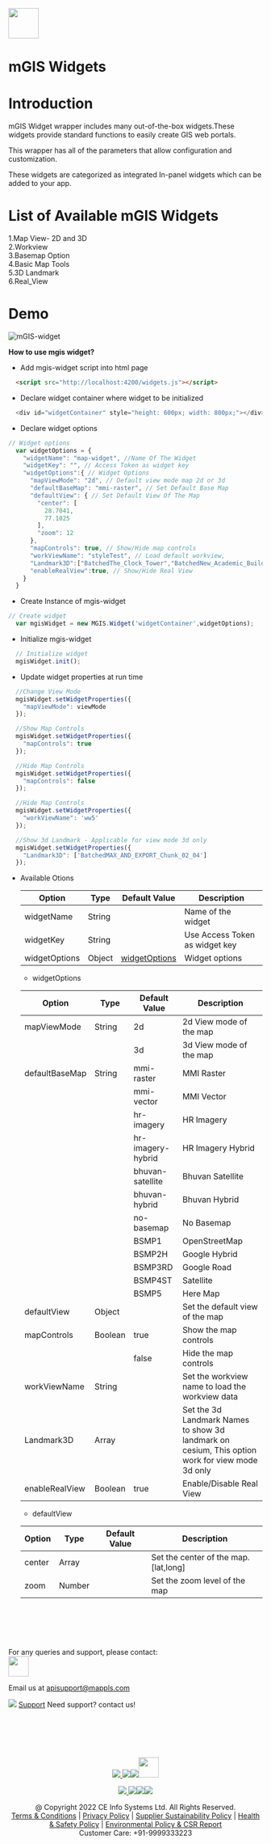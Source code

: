 [<img src="https://about.mappls.com/images/mappls-logo.svg" height="60"/> </p>](https://about.mappls.com/api/)


mGIS Widgets
============

# Introduction #

mGIS Widget wrapper includes many out-of-the-box widgets.These widgets provide standard functions to easily create GIS web portals. 

This wrapper has all of the parameters that allow configuration and customization.

These widgets are categorized as integrated In-panel widgets which can be added to your app.

# List of Available mGIS Widgets #
1.Map View- 2D and 3D  
2.Workview  
3.Basemap Option  
4.Basic Map Tools  
5.3D Landmark  
6.Real_View  

# Demo #


![mGIS-widget](https://user-images.githubusercontent.com/103164131/165482651-8440ab8a-fccb-454d-9be7-c4b5ffa06d9b.gif)




**How to use mgis widget?**

* Add mgis-widget script into html page
```html
  <script src="http://localhost:4200/widgets.js"></script>
```
* Declare widget container where widget to be initialized
```javascript
  <div id="widgetContainer" style="height: 600px; width: 800px;"></div>
```
* Declare widget options
```javascript
// Widget options
  var widgetOptions = {
    "widgetName": "map-widget", //Name Of The Widget
    "widgetKey": "", // Access Token as widget key
    "widgetOptions":{ // Widget Options
      "mapViewMode": "2d", // Default view mode map 2d or 3d
      "defaultBaseMap": "mmi-raster", // Set Default Base Map
      "defaultView": { // Set Default View Of The Map
        "center": [
          28.7041,
          77.1025
        ],
        "zoom": 12
      },
      "mapControls": true, // Show/Hide map controls
      "workViewName": "styleTest", // Load default workview,
      "Landmark3D":["BatchedThe_Clock_Tower","BatchedNew_Academic_Building"], //Show 3d Landmark - Applicable for view mode 3d only
      "enableRealView":true, // Show/Hide Real View
    }
  }
```
* Create Instance of mgis-widget
```javascript
// Create widget
  var mgisWidget = new MGIS.Widget('widgetContainer',widgetOptions);
```
* Initialize mgis-widget
```javascript
  // Initialize widget
  mgisWidget.init();
```
* Update widget properties at run time
```javascript
  //Change View Mode
  mgisWidget.setWidgetProperties({
    "mapViewMode": viewMode
  });

  //Show Map Controls
  mgisWidget.setWidgetProperties({
    "mapControls": true
  });

  //Hide Map Controls
  mgisWidget.setWidgetProperties({
    "mapControls": false
  });

  //Hide Map Controls
  mgisWidget.setWidgetProperties({
    "workViewName": 'ww5'
  });

  //Show 3d Landmark - Applicable for view mode 3d only
  mgisWidget.setWidgetProperties({
    "Landmark3D": ['BatchedMAX_AND_EXPORT_Chunk_02_04']
  });
```
* Available Otions  

  | Option        | Type | Default Value | Description |
  | ------------- | ------------- | ------------- |------------- |
  | widgetName    | String |  | Name of the widget |
  | widgetKey     | String |  | Use Access Token as widget key |
  | widgetOptions | Object |[widgetOptions](#widgetoptions)  | Widget options |

  * widgetOptions  

  | **Option**     | **Type** | **Default Value** | **Description**                                 |
  |----------------|----------|-------------------|-------------------------------------------------|
  | mapViewMode    | String   | 2d                | 2d View mode of the map                         |
  |                |          | 3d                | 3d View mode of the map                         |
  | defaultBaseMap | String   | mmi-raster        | MMI Raster                                      |
  |                |          | mmi-vector        | MMI Vector                                      |
  |                |          | hr-imagery        | HR Imagery                                      |
  |                |          | hr-imagery-hybrid | HR Imagery Hybrid                               |
  |                |          | bhuvan-satellite  | Bhuvan Satellite                                |
  |                |          | bhuvan-hybrid     | Bhuvan Hybrid                                   |
  |                |          | no-basemap        | No Basemap                                      |
  |                |          | BSMP1             | OpenStreetMap                                   |
  |                |          | BSMP2H            | Google Hybrid                                   |
  |                |          | BSMP3RD           | Google Road                                     |
  |                |          | BSMP4ST           | Satellite                                       |
  |                |          | BSMP5             | Here Map                                        |
  | defaultView    | Object   |                   | Set the default view of the map                 |
  | mapControls    | Boolean  |  true             | Show the map controls                           |
  |                |          |  false            | Hide the map controls                           |
  | workViewName   | String   |                   | Set the workview name to load the workview data |
  | Landmark3D   | Array   |                   | Set the 3d Landmark Names to show 3d landmark on cesium, This option work for view mode 3d only |
  | enableRealView    | Boolean  |  true             | Enable/Disable Real View                           |

  * defaultView  

  | Option | Type   | Default Value | Description                           |
  |--------|--------|---------------|---------------------------------------|
  | center | Array  |               | Set the center of the map. [lat,long] |
  | zoom   | Number |               | Set the zoom level of the map         |

  
  <br><br>
  <br><br>
  
 For any queries and support, please contact:<br> 
  [<img src="https://about.mappls.com/images/mappls-logo.svg" height="40"/> </p>](https://about.mappls.com/api/)
Email us at [apisupport@mappls.com](mailto:apisupport@mappls.com)


![](https://www.mapmyindia.com/api/img/icons/support.png)
[Support](https://about.mappls.com/contact/)
Need support? contact us!

<br></br>
<br></br>

[<p align="center"> <img src="https://www.mapmyindia.com/api/img/icons/stack-overflow.png"/> ](https://stackoverflow.com/questions/tagged/mappls-api)[![](https://www.mapmyindia.com/api/img/icons/blog.png)](https://about.mappls.com/blog/)[![](https://www.mapmyindia.com/api/img/icons/gethub.png)](https://github.com/Mappls-api)[<img src="https://mmi-api-team.s3.ap-south-1.amazonaws.com/API-Team/npm-logo.one-third%5B1%5D.png" height="40"/> </p>](https://www.npmjs.com/org/mapmyindia) 



[<p align="center"> <img src="https://www.mapmyindia.com/june-newsletter/icon4.png"/> ](https://www.facebook.com/Mapplsofficial)[![](https://www.mapmyindia.com/june-newsletter/icon2.png)](https://twitter.com/mappls)[![](https://www.mapmyindia.com/newsletter/2017/aug/llinkedin.png)](https://www.linkedin.com/company/mappls/)[![](https://www.mapmyindia.com/june-newsletter/icon3.png)](https://www.youtube.com/channel/UCAWvWsh-dZLLeUU7_J9HiOA)




<div align="center">@ Copyright 2022 CE Info Systems Ltd. All Rights Reserved.</div>

<div align="center"> <a href="https://about.mappls.com/api/terms-&-conditions">Terms & Conditions</a> | <a href="https://about.mappls.com/about/privacy-policy">Privacy Policy</a> | <a href="https://about.mappls.com/pdf/mapmyIndia-sustainability-policy-healt-labour-rules-supplir-sustainability.pdf">Supplier Sustainability Policy</a> | <a href="https://about.mappls.com/pdf/Health-Safety-Management.pdf">Health & Safety Policy</a> | <a href="https://about.mappls.com/pdf/Environment-Sustainability-Policy-CSR-Report.pdf">Environmental Policy & CSR Report</a>

<div align="center">Customer Care: +91-9999333223</div>
